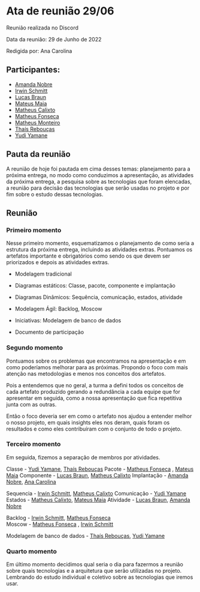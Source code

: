 # Ata de reunião 29/06

Reunião realizada no Discord

Data da reunião: 29 de Junho de 2022

Redigida por: Ana Carolina

## Participantes:
- [Amanda Nobre](https://github.com/AmandaNbr)
- [Irwin Schmitt](https://github.com/irwinschmitt)
- [Lucas Braun](https://github.com/lbvx)
- [Mateus Maia](https://github.com/mateusmaiamaia)
- [Matheus Calixto](https://github.com/matheuscvp)
- [Matheus Fonseca](https://github.com/gatotabaco)
- [Matheus Monteiro](https://github.com/matheusyanmonteiro)
- [Thaís Rebouças](https://github.com/thais-ra)
- [Yudi Yamane](https://github.com/yudi-azvd)

## Pauta da reunião

A reunião de hoje foi pautada em cima desses temas: planejamento para a próxima entrega, no modo como conduzimos a apresentação, as atividades da próxima entrega, a pesquisa sobre as tecnologias que foram elencadas, a reunião para decisão das tecnologias que serão usadas no projeto e por fim sobre o estudo dessas tecnologias.

## Reunião

### Primeiro momento

Nesse primeiro momento, esquematizamos o planejamento de como seria a estrutura da próxima entrega, incluindo as atividades extras. Pontuamos os artefatos importante e obrigatórios como sendo os que devem ser priorizados e depois as atividades extras.

- Modelagem tradicional

- Diagramas estáticos: Classe, pacote, componente e implantação

- Diagramas Dinâmicos: Sequência, comunicação, estados, atividade

- Modelagem Ágil: Backlog, Moscow

- Iniciativas: Modelagem de banco de dados

- Documento de participação

### Segundo momento
Pontuamos sobre os problemas que encontramos na apresentação e em como poderíamos melhorar para as próximas. Propondo o foco com mais atenção nas metodologias e menos nos conceitos dos artefatos. 

Pois a entendemos que no geral, a turma a defini todos os conceitos de cada artefato produzido gerando a redundância a cada equipe que for apresentar em seguida, como a nossa apresentação que fica repetitiva junta com as outras.

Então o foco deveria ser em como o artefato nos ajudou a entender melhor o nosso projeto, em quais insights eles nos deram, quais foram os resultados e como eles contribuíram com o conjunto de todo o projeto.

### Terceiro momento
Em seguida, fizemos a separação de membros por atividades.

Classe - [Yudi Yamane](https://github.com/yudi-azvd), [Thaís Rebouças](https://github.com/thais-ra)
Pacote -  [Matheus Fonseca](https://github.com/gatotabaco) , [Mateus Maia](https://github.com/mateusmaiamaia)
Componente - [Lucas Braun](https://github.com/lbvx), [Matheus Calixto](https://github.com/matheuscvp)
Implantação - [Amanda Nobre](https://github.com/AmandaNbr), [Ana Carolina](https://github.com/AnaCarolinaRodriguesLeite)

Sequencia - [Irwin Schmitt](https://github.com/irwinschmitt), [Matheus Calixto](https://github.com/matheuscvp)
Comunicação - [Yudi Yamane](https://github.com/yudi-azvd)
Estados - [Matheus Calixto](https://github.com/matheuscvp), [Mateus Maia](https://github.com/mateusmaiamaia)
Atividade - [Lucas Braun](https://github.com/lbvx), [Amanda Nobre](https://github.com/AmandaNbr)

Backlog - [Irwin Schmitt](https://github.com/irwinschmitt), [Matheus Fonseca](https://github.com/gatotabaco)  
Moscow - [Matheus Fonseca](https://github.com/gatotabaco) , [Irwin Schmitt](https://github.com/irwinschmitt)

Modelagem de banco de dados - [Thaís Rebouças](https://github.com/thais-ra), [Yudi Yamane](https://github.com/yudi-azvd)

### Quarto momento
Em último momento decidimos qual seria o dia para fazermos a reunião sobre quais tecnologias e a arquitetura que serão utilizadas no projeto. Lembrando do estudo individual e coletivo sobre as tecnologias que iremos usar. 
